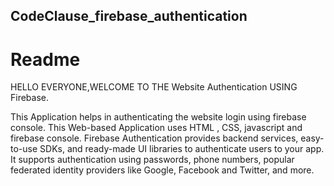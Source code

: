 ## CodeClause_firebase_authentication
# Readme
HELLO EVERYONE,WELCOME TO THE Website Authentication  USING Firebase.

This Application helps in authenticating the website login using firebase console. This Web-based Application uses HTML , CSS, javascript and firebase console.
Firebase Authentication provides backend services, easy-to-use SDKs, and ready-made UI libraries to authenticate users to your app. It supports authentication using passwords, phone numbers, popular federated identity providers like Google, Facebook and Twitter, and more.
